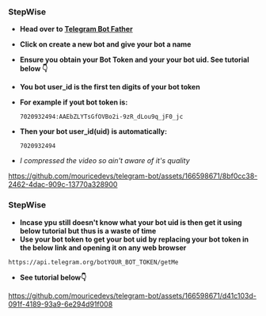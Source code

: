 ### StepWise ###

- **Head over to [Telegram Bot Father](https://t.me/BotFather)**
- **Click on create a new bot and give your bot a name**

- **Ensure you obtain your Bot Token and your your bot uid. See tutorial below 👇**
- **You bot user_id is the first ten digits of your bot token**
- **For example if yout bot token is:**
  ```
  7020932494:AAEbZLYTsGfOVBo2i-9zR_dLou9q_jF0_jc
  ```
- **Then your bot user_id(uid) is automatically:**
  ```
  7020932494
  ```
- *I compressed the video so ain't aware of it's quality*

https://github.com/mouricedevs/telegram-bot/assets/166598671/8bf0cc38-2462-4dac-909c-13770a328900

### StepWise ###
- **Incase ypu still doesn't know what your bot uid is then get it using below tutorial but thus is a waste of time**
- **Use your bot token to get your bot uid by replacing your bot token in the below link and opening it on any web browser**

```
https://api.telegram.org/botYOUR_BOT_TOKEN/getMe
```
- **See tutorial below👇**
  
https://github.com/mouricedevs/telegram-bot/assets/166598671/d41c103d-091f-4189-93a9-6e294d91f008


